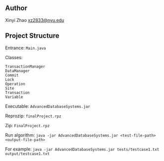 ## Author
Xinyi Zhao xz2833@nyu.edu 

## Project Structure
Entrance: ```Main.java```

Classes:
```angular2html
TransactionManager
DataManager
Commit
Lock
Operation
Site
Transaction
Variable
```

Executable: ```AdvancedDatabaseSystems.jar```

Reprozip: ```finalProject.rpz```

Zip: ```FinalProject.rpz```

Run algorithm:
```java -jar AdvancedDatabaseSystems.jar <test-file-path> <output-file-path>```

For example:
```java -jar AdvancedDatabaseSystems.jar tests/testcase1.txt output/testcase1.txt```

